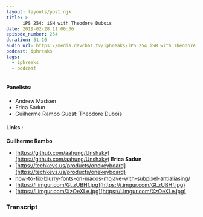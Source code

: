 ```yaml
---
layout: layouts/post.njk
title: >
      iPS 254: iSH with Theodore Dubois
date: 2019-02-28 11:00:36
episode_number: 254
duration: 51:16
audio_url: https://media.devchat.tv/iphreaks/iPS_254_iSH_with_Theodore_Dubois.mp3
podcast: iphreaks
tags: 
  - iphreaks
  - podcast
---
```


#### **Panelists:**

- Andrew Madsen
- Erica Sadun
- Guilherme Rambo
Guest: Theodore Dubois
#### **Links** :
**Guilherme Rambo**
- [https://github.com/aahung/Unshaky](https://github.com/aahung/Unshaky)
**Erica Sadun**
- [https://techkeys.us/products/onekeyboard](https://techkeys.us/products/onekeyboard)
- [how-to-fix-blurry-fonts-on-macos-mojave-with-subpixel-antialiasing/](https://www.howtogeek.com/358596/how-to-fix-blurry-fonts-on-macos-mojave-with-subpixel-antialiasing/)
- [https://i.imgur.com/GLzUBHf.jpg](https://i.imgur.com/GLzUBHf.jpg)
- [https://i.imgur.com/XzOeXLe.jpg](https://i.imgur.com/XzOeXLe.jpg)


### Transcript


